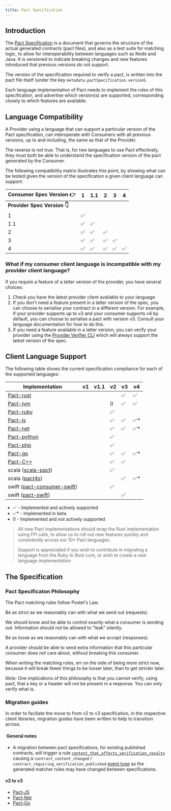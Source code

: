 ```yaml
---
title: Pact Specification
---
```


## Introduction

The [Pact Specification](https://github.com/pact-foundation/pact-specification) is a document that governs the structure of the actual generated contracts (pact files), and also as a test suite for matching logic, to allow for interoperability between languages such as Node and Java. It is versioned to indicate breaking changes and new features introduced that previous versions do not support.

The version of the specification required to verify a pact, is written into the pact file itself (under the key `metadata.pactSpecification.version`). 

Each language implementation of Pact needs to implement the rules of this specification, and advertise which version\(s\) are supported, corresponding closely to which features are available.

## Language Compatibility 

A Provider using a language that can support a particular version of the Pact specification, can interoperate with Consumers with all previous versions, up to and including, the same as that of the Provider. 

The reverse is not true. That is, for two languages to use Pact effectively, they must both be able to understand the specification version of the pact generated by the Consumer. 

The following compatibility matrix illustrates this point, by showing what can be tested given the version of the specification a given client language can support:

| **Consumer Spec Version 👉** | 1 | 1.1 | 2 | 3 | 4  |
| ------------------------|---|-----|---|---|----|
| **Provider Spec Version 👇** | | | |
| 1                       | ✅ |    |    |   |    |
| 1.1                     | ✅ | ✅ |    |   |    |
| 2                       | ✅ | ✅ | ✅ |    |    |
| 3                       | ✅ | ✅ | ✅ | ✅ |    |
| 4                       | ✅ | ✅ | ✅ | ✅ | ✅ |

### What if my consumer client language is incompatible with my provider client language?

If you require a feature of a latter version of the provider, you have several choices:

1. Check you have the latest provider client available to your language
1. If you don't need a feature present in a latter version of the spec, you can choose to serialise your contract in a different version. For example, if your provider supports up to v3 and your consumer supports v4 by default, you can choose to serialise a pact with version v3. Consult your language documentation for how to do this.
1. If you need a feature available in a latter version, you can verify your provider using the [Provider Verifier CLI](/implementation_guides/cli#native-binary-new) which will always support the latest version of the spec. 

## Client Language Support

The following table shows the current specification compliance for each of the supported languages:

| Implementation | v1 | v1.1 | v2 | v3 | v4 |
| --- | --- | --- | --- | --- | --- |
| [Pact-rust](https://github.com/pact-foundation/pact-reference/blob/master/rust/README.md#pact-rust) | | | | ✅ | ✅ |
| [Pact-jvm](https://github.com/pact-foundation/pact-jvm#supported-jdk-and-specification-versions) | | | 0 |✅| ✅|
| [Pact-ruby](https://github.com/pact-foundation/pact-ruby#current-pact-specification-version)| || ✅ | | |
| [Pact-js](https://github.com/pact-foundation/pact-js#compatibility) | | | ✅ | ✅ | ✅* |
| [Pact-net](https://github.com/pact-foundation/pact-net#compatibility) | | | ✅ | ✅ | ✅* |
| [Pact-python](https://github.com/pact-foundation/pact-python#pact-python) | | | ✅ | | |
| [Pact-php](https://github.com/pact-foundation/pact-php#specifications) | | | ✅ | | |
| [Pact-go](https://github.com/pact-foundation/pact-go/tree/2.x.x#compatibility) | | | ✅ | ✅ | ✅* |
| [Pact-C++](https://github.com/pact-foundation/pact-cplusplus/tree/master/consumer) | | | ✅ | ✅ | |
| scala ([scala-pact](https://github.com/ITV/scala-pact#latest-version-is-440)) | | | ✅ | | |
| scala ([pact4s](https://github.com/jbwheatley/pact4s#getting-started)) | | | | ✅ | ✅* |
| swift ([pact-consumer-swift](https://github.com/DiUS/pact-consumer-swift)) | | | ✅ | | |
| swift ([pact-swift](https://github.com/surpher/PactSwift)) | | | | ✅ | |

* ✅ - Implemented and actively supported
* ✅* - Implemented in beta
* 0 - Implemented and not actively supported

> All new Pact implementations should wrap the Rust implementation using FFI calls, to allow us to roll out new features quickly and consistently across our 10+ Pact languages.
>
> Support is appreciated if you wish to contribute in migrating a language from the Ruby to Rust core, or wish to create a new language implementation
>

## The Specification
### Pact Specificaton Philosophy

The Pact matching rules follow Postel's Law.

Be as strict as we reasonably can with what we send out (requests).

We should know and be able to control exactly what a consumer is sending out. Information should not be allowed to "leak" silently.

Be as loose as we reasonably can with what we accept (responses).

A provider should be able to send extra information that this particular consumer does not care about, without breaking this consumer.

When writing the matching rules, err on the side of being more strict now, because it will break fewer things to be looser later, than to get stricter later.

_Note:_ One implications of this philosophy is that you cannot verify, using pact, that a key or a header will not be present in a response. You can only verify what is.

### Migration guides

In order to faciliate the move to from v2 to v3 specification, in the respective client libraries, migration guides have been written to help to transition across.

####  General notes

- A migration between pact specifications, for existing published contracts, will trigger a rule [`content_that_affects_verification_results`](https://github.com/pact-foundation/pact_broker/blob/d1fd60bb52a64b555d9e3df92c432474fec4fb68/lib/pact_broker/pacts/content.rb#L99) causing a `contract_content_changed` / `contract_requiring_verification_published` [event type](https://docs.pact.io/pact_broker/advanced_topics/api_docs/webhooks#event-types) as the generated matcher rules may have changed between specifications.

#### v2 to v3

- [Pact-JS](https://github.com/pact-foundation/pact-js/blob/master/docs/migrations/9-10.md)
- [Pact-Net](https://github.com/pact-foundation/pact-net/blob/master/docs/upgrading-to-4.md)
- [Pact-Go](https://github.com/pact-foundation/pact-go/blob/2.x.x/MIGRATION.md)


